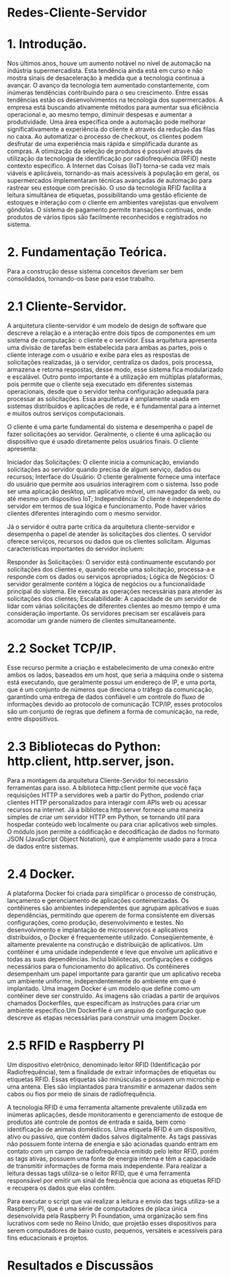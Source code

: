 # Redes-Cliente-Servidor

# 1. Introdução.

Nos últimos anos, houve um aumento notável no nível de automação na indústria supermercadista. Esta tendência ainda está em curso e não mostra sinais de desaceleração à medida que a tecnologia continua a avançar.
O avanço da tecnologia tem aumentado constantemente, com inúmeras tendências contribuindo para o seu crescimento. Entre essas tendências estão os desenvolvimentos na tecnologia dos supermercados.
A empresa está buscando ativamente métodos para aumentar sua eficiência operacional e, ao mesmo tempo, diminuir despesas e aumentar a produtividade.
Uma área específica onde a automação pode melhorar significativamente a experiência do cliente é através da redução das filas no caixa. Ao automatizar o processo de checkout, os clientes podem desfrutar de uma experiência mais rápida e simplificada durante as compras.
A otimização da seleção de produtos é possível através da utilização da tecnologia de identificação por radiofrequência (RFID) neste contexto específico.
A Internet das Coisas (IoT) torna-se cada vez mais viáveis ​​e aplicáveis, tornando-as mais acessíveis à população em geral, os supermercados implementaram técnicas avançadas de automação para rastrear seu estoque com precisão.
O uso da tecnologia RFID facilita a leitura simultânea de etiquetas, possibilitando uma gestão eficiente de estoques e interação com o cliente em ambientes varejistas que envolvem gôndolas.
O sistema de pagamento permite transações contínuas, onde produtos de vários tipos são facilmente reconhecidos e registrados no sistema.

# 2. Fundamentação Teórica.

Para a construção desse sistema conceitos deveriam ser bem consolidados, tornando-os base para esse trabalho.

# 2.1 Cliente-Servidor.

A arquitetura cliente-servidor é um modelo de design de software que descreve a relação e a interação entre dois tipos de componentes em um sistema de computação: o cliente e o servidor. Essa arquitetura apresenta uma divisão de tarefas bem estabelecida para ambas as partes, pois o cliente interage com o usuário e exibe para eles as respostas de solicitações realizadas, já o servidor, centraliza os dados, pois processa, armazena e retorna respostas, desse modo, esse sistema fica modularizado e escalável. Outro ponto importante é a utilização em múltiplas plataformas, pois permite que o cliente seja executado em diferentes sistemas operacionais, desde que o servidor tenha configuração adequada para processar as solicitações. Essa arquitetura é amplamente usada em sistemas distribuídos e aplicações de rede, e é fundamental para a internet e muitos outros serviços computacionais.

O cliente é uma parte fundamental do sistema e desempenha o papel de fazer solicitações ao servidor. Geralmente, o cliente é uma aplicação ou dispositivo que é usado diretamente pelos usuários finais. O cliente apresenta:

Iniciador das Solicitações: O cliente inicia a comunicação, enviando solicitações ao servidor quando precisa de algum serviço, dados ou recursos; Interface do Usuário: O cliente geralmente fornece uma interface do usuário que permite aos usuários interagirem com o sistema. Isso pode ser uma aplicação desktop, um aplicativo móvel, um navegador da web, ou até mesmo um dispositivo IoT; Independência: O cliente é independente do servidor em termos de sua lógica e funcionamento. Pode haver vários clientes diferentes interagindo com o mesmo servidor.

Já o servidor é outra parte crítica da arquitetura cliente-servidor e desempenha o papel de atender às solicitações dos clientes. O servidor oferece serviços, recursos ou dados que os clientes solicitam. Algumas características importantes do servidor incluem:

Responder às Solicitações: O servidor está continuamente escutando por solicitações dos clientes e, quando recebe uma solicitação, processa-a e responde com os dados ou serviços apropriados; Lógica de Negócios: O servidor geralmente contém a lógica de negócios ou a funcionalidade principal do sistema. Ele executa as operações necessárias para atender às solicitações dos clientes; Escalabilidade: A capacidade de um servidor de lidar com várias solicitações de diferentes clientes ao mesmo tempo é uma consideração importante. Os servidores precisam ser escaláveis para acomodar um grande número de clientes simultaneamente.

# 2.2 Socket TCP/IP.

Esse recurso permite a criação e estabelecimento de uma conexão entre ambos os lados, baseados em um host, que seria a máquina onde o sistema está executando, que geralmente possui um endereço de IP, e uma porta, que é um conjunto de números que direciona o tráfego da comunicação, garantindo uma entrega de dados confiável e um controle do fluxo de informações devido ao protocolo de comunicação TCP/IP, esses protocolos são um conjunto de regras que definem a forma de comunicação, na rede, entre dispositivos.

# 2.3 Bibliotecas do Python: http.client, http.server, json.

Para a montagem da arquitetura Cliente-Servidor foi necessário ferramentas para isso.
A biblioteca http.client permite que você faça requisições HTTP a servidores web a partir do Python, podendo criar clientes HTTP personalizados para interagir com APIs web ou acessar recursos na internet. Já a biblioteca http.server fornece uma maneira simples de criar um servidor HTTP em Python, se tornando útil para hospedar conteúdo web localmente ou para criar aplicativos web simples. O módulo json permite a códificação e decodificação de dados no formato JSON (JavaScript Object Notation), que é amplamente usado para a troca de dados entre sistemas.

# 2.4 Docker.

A plataforma Docker foi criada para simplificar o processo de construção, lançamento e gerenciamento de aplicações conteinerizadas. Os contêineres são ambientes independentes que agrupam aplicativos e suas dependências, permitindo que operem de forma consistente em diversas configurações, como produção, desenvolvimento e testes. No desenvolvimento e implantação de microsserviços e aplicativos distribuídos, o Docker é frequentemente utilizado. Conseqüentemente, é altamente prevalente na construção e distribuição de aplicativos.
Um contêiner é uma unidade independente e leve que envolve um aplicativo e todas as suas dependências. Inclui bibliotecas, configurações e códigos necessários para o funcionamento do aplicativo. Os contêineres desempenham um papel importante para garantir que um aplicativo receba um ambiente uniforme, independentemente do ambiente em que é implantado.
Uma imagem Docker é um modelo que define como um contêiner deve ser construído. As imagens são criadas a partir de arquivos chamados Dockerfiles, que especificam as instruções para criar um ambiente específico.Um Dockerfile é um arquivo de configuração que descreve as etapas necessárias para construir uma imagem Docker.

# 2.5 RFID e Raspberry PI

Um dispositivo eletrônico, denominado leitor RFID (Identificação por Radiofrequência), tem a finalidade de extrair informações de etiquetas ou etiquetas RFID. Essas etiquetas são minúsculas e possuem um microchip e uma antena. Eles são implantados para transmitir e armazenar dados sem cabos ou fios por meio de sinais de radiofrequência.

A tecnologia RFID é uma ferramenta altamente prevalente utilizada em inúmeras aplicações, desde monitoramento e gerenciamento de estoque de produtos até controle de pontos de entrada e saída, bem como identificação de animais domésticos.
Uma etiqueta RFID é um dispositivo, ativo ou passivo, que contém dados salvos digitalmente. As tags passivas não possuem fonte interna de energia e são acionadas quando entram em contato com um campo de radiofrequência emitido pelo leitor RFID, porém as tags ativas, possuem uma fonte de energia interna e têm a capacidade de transmitir informações de forma mais independente. Para realizar a leitura dessas tags utiliza-se o leitor RFID, que é uma ferramenta responsável por emitir um sinal de frequência que aciona as etiquetas RFID e recupera os dados que elas contêm.

Para executar o script que vai realizar a leitura e envio das tags utiliza-se a Raspberry PI, que é uma série de computadores de placa única desenvolvida pela Raspberry Pi Foundation, uma organização sem fins lucrativos com sede no Reino Unido, que projetão esses dispositivos para serem computadores de baixo custo, pequenos, versáteis e acessíveis para fins educacionais e projetos.

# Resultados e Discussãos
